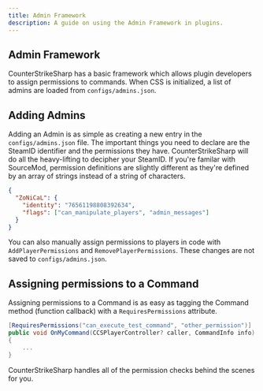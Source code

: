 ```yaml
---
title: Admin Framework
description: A guide on using the Admin Framework in plugins.
---
```


## Admin Framework

CounterStrikeSharp has a basic framework which allows plugin developers to assign permissions to commands. When CSS is initialized, a list of admins are loaded from `configs/admins.json`.

## Adding Admins

Adding an Admin is as simple as creating a new entry in the `configs/admins.json` file. The important things you need to declare are the SteamID identifier and the permissions they have. CounterStrikeSharp will do all the heavy-lifting to decipher your SteamID. If you're familar with SourceMod, permission definitions are slightly different as they're defined by an array of strings instead of a string of characters.

```json
{
  "ZoNiCaL": {
    "identity": "76561198808392634",
    "flags": ["can_manipulate_players", "admin_messages"]
  }
}
```

You can also manually assign permissions to players in code with `AddPlayerPermissions` and `RemovePlayerPermissions`. These changes are not saved to `configs/admins.json`.

## Assigning permissions to a Command

Assigning permissions to a Command is as easy as tagging the Command method (function callback) with a `RequiresPermissions` attribute.

```csharp
[RequiresPermissions("can_execute_test_command", "other_permission")]
public void OnMyCommand(CCSPlayerController? caller, CommandInfo info)
{
    ...
}
```

CounterStrikeSharp handles all of the permission checks behind the scenes for you.
